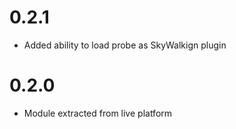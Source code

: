 # 0.2.1
- Added ability to load probe as SkyWalkign plugin

# 0.2.0
- Module extracted from live platform
